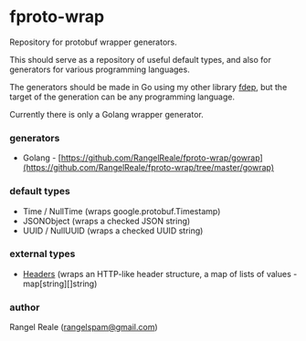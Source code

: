 # fproto-wrap

Repository for protobuf wrapper generators.

This should serve as a repository of useful default types, and also for generators for various programming languages.

The generators should be made in Go using my other library [fdep](https://github.com/RangelReale/fproto/tree/master/fdep), but the
target of the generation can be any programming language.

Currently there is only a Golang wrapper generator.

### generators

* Golang - [https://github.com/RangelReale/fproto-wrap/gowrap](https://github.com/RangelReale/fproto-wrap/tree/master/gowrap)

### default types

* Time / NullTime (wraps google.protobuf.Timestamp)
* JSONObject (wraps a checked JSON string)
* UUID / NullUUID (wraps a checked UUID string)

### external types

* [Headers](https://github.com/RangelReale/fproto-gowrap-headers) (wraps an HTTP-like header structure, a map of lists of values - map[string][]string)

### author

Rangel Reale (rangelspam@gmail.com)
